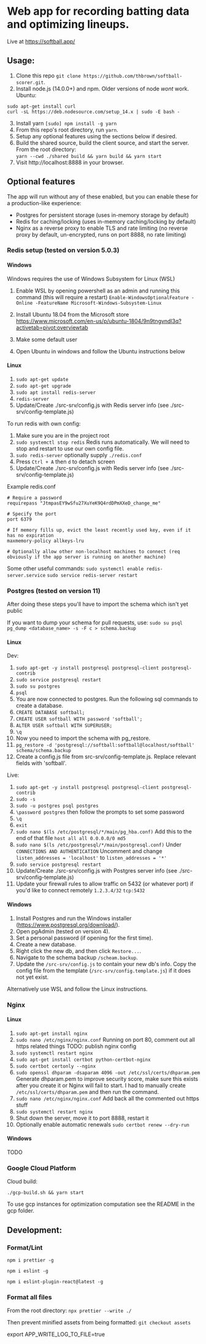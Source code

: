 # Web app for recording batting data and optimizing lineups.

Live at https://softball.app/

## Usage:

1. Clone this repo `git clone https://github.com/thbrown/softball-scorer.git`.
2. Install node.js (14.0.0+) and npm. Older versions of node _wont_ work.
   Ubuntu:

```
sudo apt-get install curl
curl -sL https://deb.nodesource.com/setup_14.x | sudo -E bash -
```

3. Install yarn `[sudo] npm install -g yarn`
4. From this repo's root directory, run `yarn`.
5. Setup any optional features using the sections below if desired.
6. Build the shared source, build the client source, and start the server. From the root directory:  
   `yarn --cwd ./shared build && yarn build && yarn start`
7. Visit http://localhost:8888 in your browser.

## Optional features

The app will run without any of these enabled, but you can enable these for a production-like experience:

- Postgres for persistent storage (uses in-memory storage by default)
- Redis for caching/locking (uses in-memory caching/locking by default)
- Nginx as a reverse proxy to enable TLS and rate limiting (no reverse proxy by default, un-encrypted, runs on port 8888, no rate limiting)

### Redis setup (tested on version 5.0.3)

#### Windows

Windows requires the use of Windows Subsystem for Linux (WSL)

1. Enable WSL by opening powershell as an admin and running this command (this will require a restart)
   `Enable-WindowsOptionalFeature -Online -FeatureName Microsoft-Windows-Subsystem-Linux`

2. Install Ubuntu 18.04 from the Microsoft store
   https://www.microsoft.com/en-us/p/ubuntu-1804/9n9tngvndl3q?activetab=pivot:overviewtab

3. Make some default user

4. Open Ubuntu in windows and follow the Ubuntu instructions below

#### Linux

1. `sudo apt-get update`
2. `sudo apt-get upgrade`
3. `sudo apt install redis-server`
4. `redis-server`
5. Update/Create ./src-srv/config.js with Redis server info (see ./src-srv/config-template.js)

To run redis with own config:

1. Make sure you are in the project root
2. `sudo systemctl stop redis` Redis runs automatically. We will need to stop and restart to use our own config file.
3. `sudo redis-server` optionally supply `./redis.conf`
4. Press `Ctrl + A` then `d` to detach screen
5. Update/Create ./src-srv/config.js with Redis server info (see ./src-srv/config-template.js)

Example redis.conf

```
# Require a password
requirepass "JtmpasEY9wSfu27XuYeK9Q4rdDPmXXeD_change_me"

# Specify the port
port 6379

# If memory fills up, evict the least recently used key, even if it has no expiration
maxmemory-policy allkeys-lru

# Optionally allow other non-localhost machines to connect (req obviously if the app server is running on another machine)
```

Some other useful commands:
`sudo systemctl enable redis-server.service`
`sudo service redis-server restart`

### Postgres (tested on version 11)

After doing these steps you'll have to import the schema which isn't yet public

If you want to dump your schema for pull requests, use:
`sudo su psql`
`pg_dump <database_name> -s -F c > schema.backup`

#### Linux

Dev:

1. `sudo apt-get -y install postgresql postgresql-client postgresql-contrib`
2. `sudo service postgresql restart`
3. `sudo su postgres`
4. `psql`
5. You are now connected to postgres. Run the following sql commands to create a database.
6. `CREATE DATABASE softball;`
7. `CREATE USER softball WITH password 'softball';`
8. `ALTER USER softball WITH SUPERUSER;`
9. `\q`
10. Now you need to import the schema with pg_restore.
11. `pg_restore -d 'postgresql://softball:softball@localhost/softball' schema/schema.backup`
12. Create a config.js file from src-srv/config-template.js. Replace relevant fields with 'softball'.

Live:

1. `sudo apt-get -y install postgresql postgresql-client postgresql-contrib`
2. `sudo -s`
3. `sudo -u postgres psql postgres`
4. `\password postgres` then follow the prompts to set some password
5. `\q`
6. `exit`
7. `sudo nano $(ls /etc/postgresql/*/main/pg_hba.conf)`
   Add this to the end of that file
   `host all all 0.0.0.0/0 md5`
8. `sudo nano $(ls /etc/postgresql/*/main/postgresql.conf)`
   Under `CONNECTIONS AND AUTHENTICATION` Uncomment and change `listen_addresses = 'localhost'` to `listen_addresses = '*'`
9. `sudo service postgresql restart`
10. Update/Create ./src-srv/config.js with Postgres server info (see ./src-srv/config-template.js)
11. Update your firewall rules to allow traffic on 5432 (or whatever port) if you'd like to connect remotely `1.2.3.4/32` `tcp:5432`

#### Windows

1. Install Postgres and run the Windows installer (https://www.postgresql.org/download/).
2. Open pgAdmin (tested on version 4).
3. Set a personal password (if opening for the first time).
4. Create a new database.
5. Right click the new db, and then click `Restore...`.
6. Navigate to the schema backup `/scheam.backup`.
7. Update the `/src-srv/config.js` to contain your new db's info. Copy the config file from the template (`/src-srv/config.template.js`) if it does not yet exist.

Alternatively use WSL and follow the Linux instructions.

### Nginx

#### Linux

1. `sudo apt-get install nginx`
1. `sudo nano /etc/nginx/nginx.conf`
   Running on port 80, comment out all https related things
   TODO: publish nginx config
1. `sudo systemctl restart nginx`
1. `sudo apt-get install certbot python-certbot-nginx`
1. `sudo certbot certonly --nginx`
1. `sudo openssl dhparam -dsaparam 4096 -out /etc/ssl/certs/dhparam.pem` Generate dhparam.pem to improve security score, make sure this exists after you create it or Nginx will fail to start. I had to manually create `/etc/ssl/certs/dhparam.pem` and then run the command.
1. `sudo nano /etc/nginx/nginx.conf`
   Add back all the commented out https stuff
1. `sudo systemctl restart nginx`
1. Shut down the server, move it to port 8888, restart it
1. Optionally enable automatic renewals `sudo certbot renew --dry-run`

#### Windows

TODO

### Google Cloud Platform

Cloud build:

`./gcp-build.sh && yarn start`

To use gcp instances for optimization computation see the README in the gcp folder.

## Development:

### Format/Lint

`npm i prettier -g`

`npm i eslint -g`

`npm i eslint-plugin-react@latest -g`

### Format all files

From the root directory:
`npx prettier --write ./`

Then prevent minified assets from being formatted:
`git checkout assets`

export APP_WRITE_LOG_TO_FILE=true
